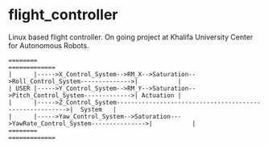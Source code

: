 # flight_controller
Linux based flight controller.
On going project at Khalifa University Center for Autonomous Robots.

    ========                                                                               =============
    |      |----->X_Control_System-->RM_X-->Saturation-->Roll_Control_System-------------->|           |
    | USER |----->Y_Control_System-->RM_Y-->Saturation-->Pitch_Control_System------------->| Actuation |
    |      |----->Z_Control_System-------------------------------------------------------->|  System   |
    |      |----->Yaw_Control_System-->Saturation--->YawRate_Control_System--------------->|           |
    ========                                                                               =============
